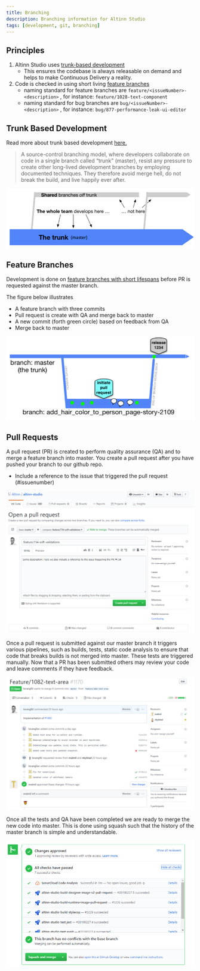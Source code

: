 ```yaml
---
title: Branching
description: Branching information for Altinn Studio
tags: [development, git, branching]
---
```


## Principles ## 

1. Altinn Studio uses [trunk-based development](##Trunk-Based-Development)
    - This ensures the codebase is always releasable on demand and helps to make Continuous Delivery a reality.
2. Code is checked in using short living [feature branches](##Feature-Branches)
    - naming standard for feature branches are `feature/<issueNumber>-<description>` , for instance: `feature/1028-text-component`
    - naming standard for bug branches are `bug/<issueNumber>-<description>` , for instance: `bug/877-performance-leak-ui-editor`

## Trunk Based Development ##

Read more about trunk based development [here.](https://trunkbaseddevelopment.com/)

> A source-control branching model, where developers collaborate on code in a single branch called “trunk” (master), resist any pressure to create other long-lived development branches by employing documented techniques.
> They therefore avoid merge hell, do not break the build, and live happily ever after.

![Trunk-Based-Development](trunk-based.png?width=800)
## Feature Branches ##

Development is done on [feature branches with short lifespans](https://trunkbaseddevelopment.com/short-lived-feature-branches/) before PR is requested against the master branch.

The figure below illustrates
- A feature branch with three commits
- Pull request is create with QA and merge back to master
- A new commit (forth green circle) based on feedback from QA
- Merge back to master

![Feature-Branches](feature-branches.png?width=800)

## Pull Requests ##

A pull request (PR) is created to perform quality assurance (QA) and to merge a feature branch into master. You create a pull request after you have pushed your branch to our github repo.
- Include a reference to the issue that triggered the pull request (#issuenumber)

![Create-Pull-Request](create-pull-request.PNG?width=800)

Once a pull request is submitted against our master branch it triggers various pipelines, such as builds, tests, static code analysis to ensure that code that breaks builds is not merged into master. These tests are triggered manually.
Now that a PR has been submitted others may review your code and leave comments if they have feedback.

![Pull-Request](pullrequest.PNG?width=800)

Once all the tests and QA have been completed we are ready to merge the new code into master. This is done using squash such that the history of the master branch is simple and understandable.

![Pull-request-squash](pull-request-squash.PNG?width=800)